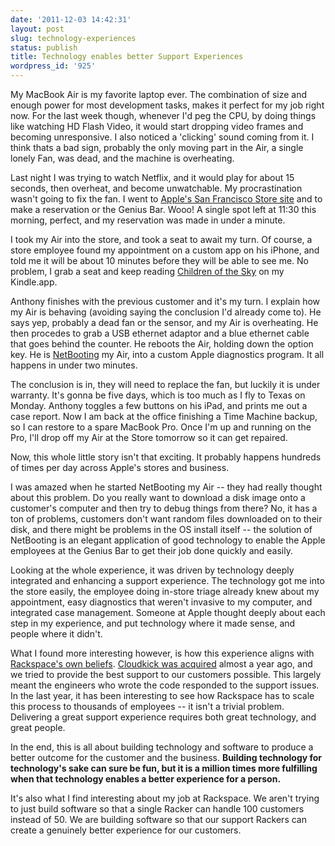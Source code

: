```yaml
---
date: '2011-12-03 14:42:31'
layout: post
slug: technology-experiences
status: publish
title: Technology enables better Support Experiences
wordpress_id: '925'
---
```


My MacBook Air is my favorite laptop ever. The combination of size and enough power for most development tasks, makes it perfect for my job right now.  For the last week though, whenever I'd peg the CPU, by doing things like watching HD Flash Video, it would start dropping video frames and becoming unresponsive.  I also noticed a 'clicking' sound coming from it.   I think thats a bad sign, probably the only moving part in the Air, a single lonely Fan, was dead, and the machine is overheating.

Last night I was trying to watch Netflix, and it would play for about 15 seconds, then overheat, and become unwatchable. My procrastination wasn't going to fix the fan.  I went to [Apple's San Francisco Store site](http://www.apple.com/retail/sanfrancisco/) and to make a reservation or the Genius Bar. Wooo! A single spot left at 11:30 this morning, perfect, and my reservation was made in under a minute.

I took my Air into the store, and took a seat to await my turn.  Of course, a store employee found my appointment on a custom app on his iPhone, and told me it will be about 10 minutes before they will be able to see me.  No problem, I grab a seat and keep reading [Children of the Sky](http://www.amazon.com/Children-Sky-Zones-Thought-ebook/dp/B004YD5JIW) on my Kindle.app.

Anthony finishes with the previous customer and it's my turn.  I explain how my Air is behaving (avoiding saying the conclusion I'd already come to).  He says yep, probably a dead fan or the sensor, and my Air is overheating.  He then procedes to grab a USB ethernet adaptor and a blue ethernet cable that goes behind the counter.   He reboots the Air, holding down the option key.  He is [NetBooting](http://en.wikipedia.org/wiki/Network_booting) my Air, into a custom Apple diagnostics program.  It all happens in under two minutes.

The conclusion is in, they will need to replace the fan, but luckily it is under warranty.  It's gonna be five days, which is too much as I fly to Texas on Monday.  Anthony toggles a few buttons on his iPad, and prints me out a case report. Now I am back at the office finishing a Time Machine backup, so I can restore to a spare MacBook Pro. Once I'm up and running on the Pro, I'll drop off my Air at the Store tomorrow so it can get repaired.

Now, this whole little story isn't that exciting.  It probably happens hundreds of times per day across Apple's stores and business.

I was amazed when he started NetBooting my Air -- they had really thought about this problem.  Do you really want to download a disk image onto a customer's computer and then try to debug things from there? No, it has a ton of problems, customers don't want random files downloaded on to their disk, and there might be problems in the OS install itself -- the solution of NetBooting is an elegant application of good technology to enable the Apple employees at the Genius Bar to get their job done quickly and easily.

Looking at the whole experience, it was driven by technology deeply integrated and enhancing a support experience. The technology got me into the store easily, the employee doing in-store triage already knew about my appointment, easy diagnostics that weren't invasive to my computer, and integrated case management. Someone at Apple thought deeply about each step in my experience, and put technology where it made sense, and people where it didn't.

What I found more interesting however, is how this experience aligns with [Rackspace's own beliefs](http://www.rackspace.com/whyrackspace/support/).  [Cloudkick was acquired](https://www.cloudkick.com/acquisition-faq) almost a year ago, and we tried to provide the best support to our customers possible.  This largely meant the engineers who wrote the code responded to the support issues. In the last year, it has been interesting to see how Rackspace has to scale this process to thousands of employees -- it isn't a trivial problem.   Delivering a great support experience requires both great technology, and great people.

In the end, this is all about building technology and software to produce a better outcome for the customer and the business.  **Building technology for technology's sake can sure be fun, but it is a million times more fulfilling when that technology enables a better experience for a person.**

It's also what I find interesting about my job at Rackspace.  We aren't trying to just build software so that a single Racker can handle 100 customers instead of 50. We are building software so that our support Rackers can create a genuinely better experience for our customers.

